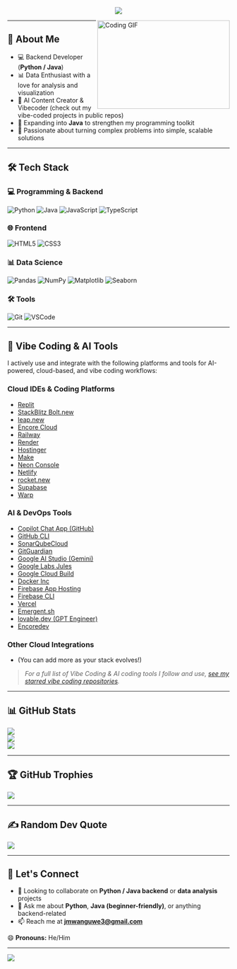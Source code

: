 <p align="center">
  <img src="https://readme-typing-svg.herokuapp.com?font=Fira+Code&size=28&duration=4000&pause=2000&width=600&height=100&lines=👋+Hi+there!+I'm+Josephat+👋">
</p>

<img align="right" alt="Coding GIF" src="https://i.pinimg.com/originals/ef/16/e4/ef16e4e68b0d3cb81e6bb8a8c3258d7e.gif" width="300" height="200" />

---

## 🚀 About Me
- 💻 Backend Developer (**Python / Java**)  
- 📊 Data Enthusiast with a love for analysis and visualization  
- 🤖 AI Content Creator & Vibecoder (check out my vibe-coded projects in public repos)  
- 🌱 Expanding into **Java** to strengthen my programming toolkit  
- 🎯 Passionate about turning complex problems into simple, scalable solutions  

---

## 🛠️ Tech Stack

### 💻 Programming & Backend
![Python](https://img.shields.io/badge/python-3670A0?style=for-the-badge&logo=python&logoColor=ffdd54)
![Java](https://img.shields.io/badge/java-%23ED8B00.svg?style=for-the-badge&logo=openjdk&logoColor=white)
![JavaScript](https://img.shields.io/badge/javascript-%23323330.svg?style=for-the-badge&logo=javascript&logoColor=%23F7DF1E)
![TypeScript](https://img.shields.io/badge/typescript-007ACC.svg?style=for-the-badge&logo=typescript&logoColor=white)

### 🌐 Frontend
![HTML5](https://img.shields.io/badge/html5-E34F26?style=for-the-badge&logo=html5&logoColor=white)
![CSS3](https://img.shields.io/badge/css3-1572B6?style=for-the-badge&logo=css3&logoColor=white)

### 📊 Data Science
![Pandas](https://img.shields.io/badge/pandas-%23150458.svg?style=for-the-badge&logo=pandas&logoColor=white)
![NumPy](https://img.shields.io/badge/numpy-%23013243.svg?style=for-the-badge&logo=numpy&logoColor=white)
![Matplotlib](https://img.shields.io/badge/Matplotlib-%23ffffff.svg?style=for-the-badge&logo=Matplotlib&logoColor=black)
![Seaborn](https://img.shields.io/badge/seaborn-%233776AB.svg?style=for-the-badge&logo=seaborn&logoColor=white)

### 🛠️ Tools
![Git](https://img.shields.io/badge/git-%23F05033.svg?style=for-the-badge&logo=git&logoColor=white)
![VSCode](https://img.shields.io/badge/VS%20Code-0078d7.svg?style=for-the-badge&logo=visual-studio-code&logoColor=white)

---

## 🤖 Vibe Coding & AI Tools

I actively use and integrate with the following platforms and tools for AI-powered, cloud-based, and vibe coding workflows:

### Cloud IDEs & Coding Platforms
- [Replit](https://replit.com/)
- [StackBlitz Bolt.new](https://stackblitz.com/)
- [leap.new](https://leap.new/)
- [Encore Cloud](https://encore.dev/)
- [Railway](https://railway.app/)
- [Render](https://render.com/)
- [Hostinger](https://www.hostinger.com/)
- [Make](https://www.make.com/)
- [Neon Console](https://neon.tech/)
- [Netlify](https://www.netlify.com/)
- [rocket.new](https://rocket.new/)
- [Supabase](https://supabase.com/)
- [Warp](https://warp.dev/)

### AI & DevOps Tools
- [Copilot Chat App (GitHub)](https://github.com/features/copilot)
- [GitHub CLI](https://cli.github.com/)
- [SonarQubeCloud](https://www.sonarsource.com/products/sonarqube/cloud/)
- [GitGuardian](https://www.gitguardian.com/)
- [Google AI Studio (Gemini)](https://ai.google.dev/)
- [Google Labs Jules](https://labs.google/)
- [Google Cloud Build](https://cloud.google.com/build/)
- [Docker Inc](https://www.docker.com/)
- [Firebase App Hosting](https://firebase.google.com/)
- [Firebase CLI](https://firebase.google.com/docs/cli)
- [Vercel](https://vercel.com/)
- [Emergent.sh](https://emergent.sh/)
- [lovable.dev (GPT Engineer)](https://lovable.dev/)
- [Encoredev](https://encore.dev/)

### Other Cloud Integrations
- (You can add more as your stack evolves!)

> *For a full list of Vibe Coding & AI coding tools I follow and use, [see my starred vibe coding repositories](https://github.com/search?q=vibe+coding+tools+OR+AI+coding+tools).* 

---

## 📊 GitHub Stats
![](https://github-readme-stats.vercel.app/api?username=ja154&theme=dark&hide_border=false&include_all_commits=true&count_private=true)  
![](https://github-readme-streak-stats.herokuapp.com/?user=ja154&theme=dark&hide_border=false)  
![](https://github-readme-stats.vercel.app/api/top-langs/?username=ja154&theme=dark&hide_border=false&layout=compact)

---

## 🏆 GitHub Trophies
![](https://github-profile-trophy.vercel.app/?username=ja154&theme=radical&no-frame=false&no-bg=true&margin-w=4)

---

## ✍️ Random Dev Quote
![](https://quotes-github-readme.vercel.app/api?type=horizontal&theme=radical)

---

## 🤝 Let's Connect
- 👯 Looking to collaborate on **Python / Java backend** or **data analysis** projects  
- 💬 Ask me about **Python**, **Java (beginner-friendly)**, or anything backend-related  
- 📫 Reach me at **jmwanguwe3@gmail.com**  

😄 **Pronouns:** He/Him  

---

[![](https://visitcount.itsvg.in/api?id=ja154&label=Profile%20Views&color=8&icon=0&pretty=true)](https://visitcount.itsvg.in)